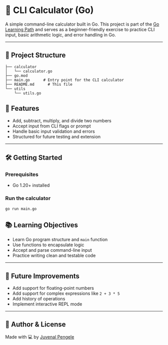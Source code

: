 # 🧮 CLI Calculator (Go)

A simple command-line calculator built in Go. This project is part of the [Go Learning Path](../README.md) and serves as a beginner-friendly exercise to practice CLI input, basic arithmetic logic, and error handling in Go.

---

## 📂 Project Structure

```
├── calculator
│   └── calculator.go
├── go.mod
├── main.go      # Entry point for the CLI calculator
├── README.md      # This file
└── utils
    └── utils.go
```

## 🚀 Features

- Add, subtract, multiply, and divide two numbers
- Accept input from CLI flags or prompt
- Handle basic input validation and errors
- Structured for future testing and extension

---

## 🛠️ Getting Started

### Prerequisites

- Go 1.20+ installed

### Run the calculator

```bash
go run main.go
```


## 📚 Learning Objectives

- Learn Go program structure and `main` function
- Use functions to encapsulate logic
- Accept and parse command-line input
- Practice writing clean and testable code

---

## 🔧 Future Improvements

- Add support for floating-point numbers
- Add support for complex expressions like `2 + 3 * 5`
- Add history of operations
- Implement interactive REPL mode

---

## 🧠 Author & License

Made with 💻 by [Juvenal Pengele](https://github.com/juvpengele)  
